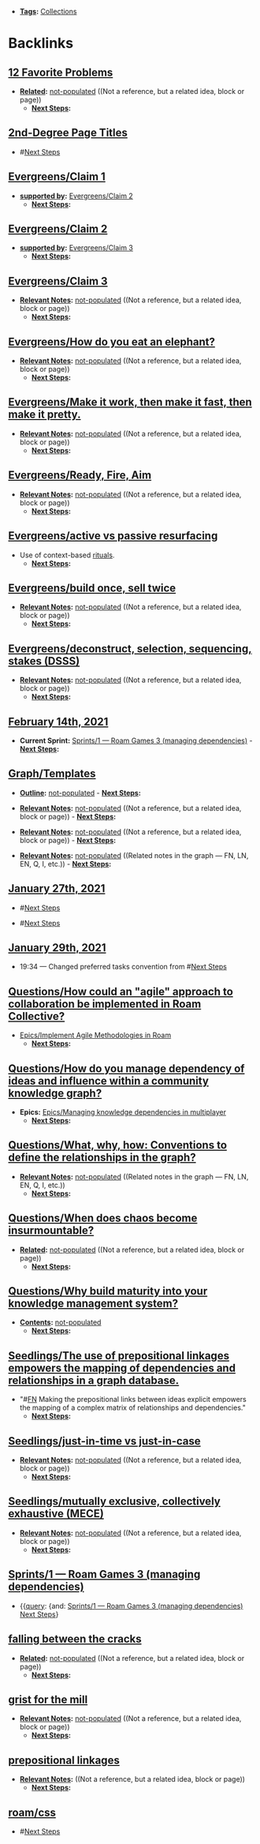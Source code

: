 - **[Tags](<Tags.md>):** [Collections](<Collections.md>)

# Backlinks
## [12 Favorite Problems](<12 Favorite Problems.md>)
- **[Related](<Related.md>):** [not-populated](<not-populated.md>) ((Not a reference, but a related idea, block or page))
    - **[Next Steps](<Next Steps.md>):**

## [2nd-Degree Page Titles](<2nd-Degree Page Titles.md>)
- #[Next Steps](<Next Steps.md>)

## [Evergreens/Claim 1](<Evergreens/Claim 1.md>)
- **[supported by](<supported by.md>):** [Evergreens/Claim 2](<Evergreens/Claim 2.md>)
    - **[Next Steps](<Next Steps.md>):**

## [Evergreens/Claim 2](<Evergreens/Claim 2.md>)
- **[supported by](<supported by.md>):** [Evergreens/Claim 3](<Evergreens/Claim 3.md>)
    - **[Next Steps](<Next Steps.md>):**

## [Evergreens/Claim 3](<Evergreens/Claim 3.md>)
- **[Relevant Notes](<Relevant Notes.md>):** [not-populated](<not-populated.md>) ((Not a reference, but a related idea, block or page))
    - **[Next Steps](<Next Steps.md>):**

## [Evergreens/How do you eat an elephant?](<Evergreens/How do you eat an elephant?.md>)
- **[Relevant Notes](<Relevant Notes.md>):** [not-populated](<not-populated.md>) ((Not a reference, but a related idea, block or page))
    - **[Next Steps](<Next Steps.md>):**

## [Evergreens/Make it work, then make it fast, then make it pretty.](<Evergreens/Make it work, then make it fast, then make it pretty..md>)
- **[Relevant Notes](<Relevant Notes.md>):** [not-populated](<not-populated.md>) ((Not a reference, but a related idea, block or page))
    - **[Next Steps](<Next Steps.md>):**

## [Evergreens/Ready, Fire, Aim](<Evergreens/Ready, Fire, Aim.md>)
- **[Relevant Notes](<Relevant Notes.md>):** [not-populated](<not-populated.md>) ((Not a reference, but a related idea, block or page))
    - **[Next Steps](<Next Steps.md>):**

## [Evergreens/active vs passive resurfacing](<Evergreens/active vs passive resurfacing.md>)
- Use of context-based [rituals](<rituals.md>).
    - **[Next Steps](<Next Steps.md>):**

## [Evergreens/build once, sell twice](<Evergreens/build once, sell twice.md>)
- **[Relevant Notes](<Relevant Notes.md>):** [not-populated](<not-populated.md>) ((Not a reference, but a related idea, block or page))
    - **[Next Steps](<Next Steps.md>):**

## [Evergreens/deconstruct, selection, sequencing, stakes (DSSS)](<Evergreens/deconstruct, selection, sequencing, stakes (DSSS).md>)
- **[Relevant Notes](<Relevant Notes.md>):** [not-populated](<not-populated.md>) ((Not a reference, but a related idea, block or page))
    - **[Next Steps](<Next Steps.md>):**

## [February 14th, 2021](<February 14th, 2021.md>)
- **Current Sprint:** [Sprints/1 — Roam Games 3 (managing dependencies)](<Sprints/1 — Roam Games 3 (managing dependencies).md>)
            - **[Next Steps](<Next Steps.md>):**

## [Graph/Templates](<Graph/Templates.md>)
- **[Outline](<Outline.md>):** [not-populated](<not-populated.md>)
                - **[Next Steps](<Next Steps.md>):**

- **[Relevant Notes](<Relevant Notes.md>):** [not-populated](<not-populated.md>) ((Not a reference, but a related idea, block or page))
                - **[Next Steps](<Next Steps.md>):**

- **[Relevant Notes](<Relevant Notes.md>):** [not-populated](<not-populated.md>) ((Not a reference, but a related idea, block or page))
                - **[Next Steps](<Next Steps.md>):**

- **[Relevant Notes](<Relevant Notes.md>):** [not-populated](<not-populated.md>) ((Related notes in the graph — FN, LN, EN, Q, I, etc.))
                - **[Next Steps](<Next Steps.md>):**

## [January 27th, 2021](<January 27th, 2021.md>)
- #[Next Steps](<Next Steps.md>)

- #[Next Steps](<Next Steps.md>)

## [January 29th, 2021](<January 29th, 2021.md>)
- 19:34 — Changed preferred tasks convention from #[Next Steps](<Next Steps.md>)

## [Questions/How could an "agile" approach to collaboration be implemented in Roam Collective?](<Questions/How could an "agile" approach to collaboration be implemented in Roam Collective?.md>)
- [Epics/Implement Agile Methodologies in Roam](<Epics/Implement Agile Methodologies in Roam.md>)
    - **[Next Steps](<Next Steps.md>):**

## [Questions/How do you manage dependency of ideas and influence within a community knowledge graph?](<Questions/How do you manage dependency of ideas and influence within a community knowledge graph?.md>)
- **Epics:** [Epics/Managing knowledge dependencies in multiplayer](<Epics/Managing knowledge dependencies in multiplayer.md>)
    - **[Next Steps](<Next Steps.md>):**

## [Questions/What, why, how: Conventions to define the relationships in the graph?](<Questions/What, why, how: Conventions to define the relationships in the graph?.md>)
- **[Relevant Notes](<Relevant Notes.md>):** [not-populated](<not-populated.md>) ((Related notes in the graph — FN, LN, EN, Q, I, etc.))
    - **[Next Steps](<Next Steps.md>):**

## [Questions/When does chaos become insurmountable?](<Questions/When does chaos become insurmountable?.md>)
- **[Related](<Related.md>):** [not-populated](<not-populated.md>) ((Not a reference, but a related idea, block or page))
    - **[Next Steps](<Next Steps.md>):**

## [Questions/Why build maturity into your knowledge management system?](<Questions/Why build maturity into your knowledge management system?.md>)
- **[Contents](<Contents.md>):** [not-populated](<not-populated.md>)
    - **[Next Steps](<Next Steps.md>):**

## [Seedlings/The use of prepositional linkages empowers the mapping of dependencies and relationships in a graph database.](<Seedlings/The use of prepositional linkages empowers the mapping of dependencies and relationships in a graph database..md>)
- "#[FN](<FN.md>) Making the prepositional links between ideas explicit empowers the mapping of a complex matrix of relationships and dependencies."
    - **[Next Steps](<Next Steps.md>):**

## [Seedlings/just-in-time vs just-in-case](<Seedlings/just-in-time vs just-in-case.md>)
- **[Relevant Notes](<Relevant Notes.md>):** [not-populated](<not-populated.md>) ((Not a reference, but a related idea, block or page))
    - **[Next Steps](<Next Steps.md>):**

## [Seedlings/mutually exclusive, collectively exhaustive (MECE)](<Seedlings/mutually exclusive, collectively exhaustive (MECE).md>)
- **[Relevant Notes](<Relevant Notes.md>):** [not-populated](<not-populated.md>) ((Not a reference, but a related idea, block or page))
    - **[Next Steps](<Next Steps.md>):**

## [Sprints/1 — Roam Games 3 (managing dependencies)](<Sprints/1 — Roam Games 3 (managing dependencies).md>)
- {{[query](<query.md>): {and: [Sprints/1 — Roam Games 3 (managing dependencies)](<Sprints/1 — Roam Games 3 (managing dependencies).md>) [Next Steps](<Next Steps.md>)}

## [falling between the cracks](<falling between the cracks.md>)
- **[Related](<Related.md>):** [not-populated](<not-populated.md>) ((Not a reference, but a related idea, block or page))
    - **[Next Steps](<Next Steps.md>):**

## [grist for the mill](<grist for the mill.md>)
- **[Relevant Notes](<Relevant Notes.md>):** [not-populated](<not-populated.md>) ((Not a reference, but a related idea, block or page))
    - **[Next Steps](<Next Steps.md>):**

## [prepositional linkages](<prepositional linkages.md>)
- **[Relevant Notes](<Relevant Notes.md>):**  ((Not a reference, but a related idea, block or page))
    - **[Next Steps](<Next Steps.md>):**

## [roam/css](<roam/css.md>)
- #[Next Steps](<Next Steps.md>)

